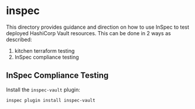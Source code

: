# inspec

This directory provides guidance and direction on how to use InSpec to test
deployed HashiCorp Vault resources. This can be done in 2 ways as described:

1. kitchen terraform testing
2. InSpec compliance testing

## InSpec Compliance Testing

Install the `inspec-vault` plugin:

```bash
inspec plugin install inspec-vault
```
